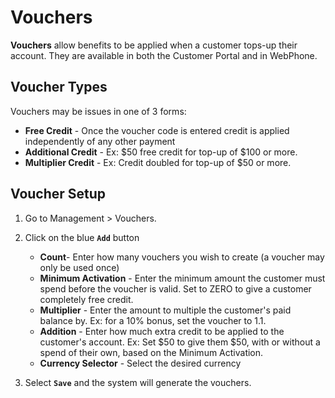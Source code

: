 # Vouchers

**Vouchers** allow benefits to be applied when a customer tops-up their account. They are available in both the Customer Portal and in WebPhone. 

## Voucher Types

Vouchers may be issues in one of 3 forms:

*   **Free Credit** - Once the voucher code is entered credit is applied independently of any other payment
*   **Additional Credit** - Ex: $50 free credit for top-up of $100 or more.
*   **Multiplier Credit** - Ex: Credit doubled for top-up of $50 or more.

## Voucher Setup

1. Go to Management > Vouchers.
2. Click on the blue **`Add`** button

   * **Count**- Enter how many vouchers you wish to create (a voucher may only be used once)
   * **Minimum Activation** - Enter the minimum amount the customer must spend before the voucher is valid. Set to ZERO to give a customer completely free credit. 
   * **Multiplier** - Enter the amount to multiple the customer's paid balance by. Ex: for a 10% bonus, set the voucher to 1.1.
   * **Addition** - Enter how much extra credit to be applied to the customer's account. Ex: Set $50 to give them $50, with or without a spend of their own, based on the Minimum Activation.
   * **Currency Selector** - Select the desired currency

3. Select **`Save`** and the system will generate the vouchers.
